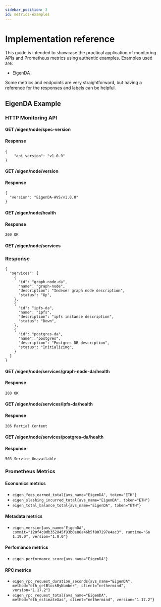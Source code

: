 ```yaml
---
sidebar_position: 3
id: metrics-examples
---
```


# Implementation reference

This guide is intended to showcase the practical application of monitoring APIs and Prometheus metrics using authentic examples. Examples used are:

- EigenDA

Some metrics and endpoints are very straightforward, but having a reference for the responses and labels can be helpful.

## EigenDA Example

### HTTP Monitoring API

#### GET /eigen/node/spec-version

#### Response

```
{
    "api_version": "v1.0.0"
}
```

#### GET /eigen/node/version

#### Response

```
{
  "version": "EigenDA-AVS/v1.0.0"
}
```

#### GET /eigen/node/health

#### Response

```
200 OK
```

#### GET /eigen/node/services

### Response

```
{
  "services": [
    {
      "id": "graph-node-da",
      "name": "graph-node",
      "description": "Indexer graph node description",
      "status": "Up",
    },
    {
      "id": "ipfs-da",
      "name": "ipfs",
      "description": "ipfs instance description",
      "status": "Down",
    },
    {
      "id": "postgres-da",
      "name": "postgres",
      "description": "Postgres DB description",
      "status": "Initializing",
    }
  ]
}
```

#### GET /eigen/node/services/graph-node-da/health

#### Response

```
200 OK
```

#### GET /eigen/node/services/ipfs-da/health

#### Response

```
206 Partial Content
```

#### GET /eigen/node/services/postgres-da/health

#### Response

```
503 Service Unavailable
```

### Prometheus Metrics

#### Economics metrics
* `eigen_fees_earned_total{avs_name="EigenDA", token="ETH"}`
* `eigen_slashing_incurred_total{avs_name="EigenDA", token="ETH"}`
* `eigen_total_balance_total{avs_name="EigenDA", token="ETH"}`

#### Metadata metrics
* `eigen_version{avs_name="EigenDA", commit="120f4c8db352845f93b0e86a46b5f807297e4ac3", runtime="Go 1.19.0", version="1.0.0"}`

#### Perfomance metrics
* `eigen_performance_score{avs_name="EigenDA"}`

#### RPC metrics
* `eigen_rpc_request_duration_seconds{avs_name="EigenDA", method="eth_getBlockByNumber", client="nethermind", version="1.17.2"}`
* `eigen_rpc_request_total{avs_name="EigenDA", method="eth_estimateGas", client="nethermind", version="1.17.2"}` 
